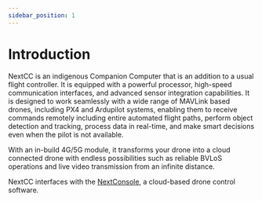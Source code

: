 ```yaml
---
sidebar_position: 1
---
```


# Introduction

NextCC is an indigenous Companion Computer that is an addition to a usual flight controller. It is equipped with a
powerful processor, high-speed communication interfaces, and advanced sensor integration capabilities. It is designed to
work seamlessly with a wide range of MAVLink based drones, including PX4 and Ardupilot systems, enabling them to receive
commands remotely including entire automated flight paths, perform object detection and tracking, process data in
real-time, and make smart decisions even when the pilot is not available.

With an in-build 4G/5G module, it transforms your drone into a cloud connected drone with endless possibilities such as
reliable BVLoS operations and live video transmission from an infinite distance.

NextCC interfaces with the [NextConsole](/next-console), a cloud-based drone control software.
